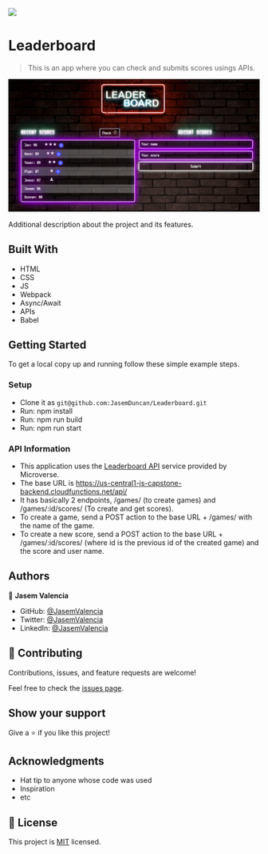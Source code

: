 ![](https://img.shields.io/badge/Microverse-blueviolet)

# Leaderboard

> This is an app where you can check and submits scores usings APIs.

![screenshot](./app_screenshot.png)

Additional description about the project and its features.

## Built With

- HTML
- CSS
- JS
- Webpack
- Async/Await
- APIs
- Babel

## Getting Started

To get a local copy up and running follow these simple example steps.

### Setup

- Clone it as `git@github.com:JasemDuncan/Leaderboard.git`
- Run: npm install
- Run: npm run build
- Run: npm run start

### API Information
- This application uses the [Leaderboard API](https://www.notion.so/Leaderboard-API-service-24c0c3c116974ac49488d4eb0267ade3) service provided by Microverse.
- The base URL is https://us-central1-js-capstone-backend.cloudfunctions.net/api/
- It has basically 2 endpoints, /games/ (to create games) and /games/:id/scores/ (To create and get scores).
- To create a game, send a POST action to the base URL + /games/ with the name of the game.
- To create a new score, send a POST action to the base URL + /games/:id/scores/ (where id is the previous id of the created game) and the score and user name.


## Authors

👤 **Jasem Valencia**

- GitHub: [@JasemValencia](https://github.com/JasemDuncan)
- Twitter: [@JasemValencia](https://twitter.com/JasemValencia)
- LinkedIn: [@JasemValencia](https://www.linkedin.com/in/jasem-duncan-valencia/)


## 🤝 Contributing

Contributions, issues, and feature requests are welcome!

Feel free to check the [issues page](../../issues/).

## Show your support

Give a ⭐️ if you like this project!

## Acknowledgments

- Hat tip to anyone whose code was used
- Inspiration
- etc

## 📝 License

This project is [MIT](./MIT.md) licensed.

